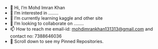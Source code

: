 - 👋 Hi, I’m Mohd Imran Khan
- 👀 I’m interested in ........
- 🌱 I’m currently learning kaggle and other site
- 💞️ I’m looking to collaborate on ........
- 📫 How to reach me email-id: mohdimrankhan131313@gmail.com and contact no: 7388646036
- 📌 Scroll down to see my Pinned Repositories.

